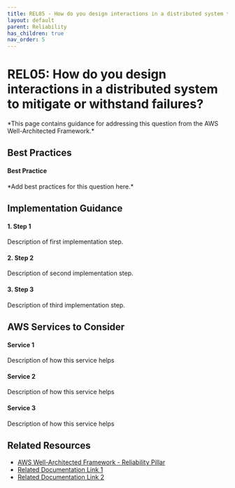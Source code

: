 ```yaml
---
title: REL05 - How do you design interactions in a distributed system to mitigate or withstand failures?
layout: default
parent: Reliability
has_children: true
nav_order: 5
---
```

<div class="pillar-header">
  <h1>REL05: How do you design interactions in a distributed system to mitigate or withstand failures?</h1>
  <p>*This page contains guidance for addressing this question from the AWS Well-Architected Framework.*</p>
</div>


## Best Practices

<div class="best-practice">
  <h4>Best Practice</h4>
  <p>*Add best practices for this question here.*</p>
</div>


## Implementation Guidance

<div class="implementation-step">
  <h4>1. Step 1</h4>
  <p>Description of first implementation step.</p>
</div>

<div class="implementation-step">
  <h4>2. Step 2</h4>
  <p>Description of second implementation step.</p>
</div>

<div class="implementation-step">
  <h4>3. Step 3</h4>
  <p>Description of third implementation step.</p>
</div>


## AWS Services to Consider

<div class="aws-service">
  <div class="aws-service-content">
    <h4>Service 1</h4>
    <p>Description of how this service helps</p>
  </div>
</div>

<div class="aws-service">
  <div class="aws-service-content">
    <h4>Service 2</h4>
    <p>Description of how this service helps</p>
  </div>
</div>

<div class="aws-service">
  <div class="aws-service-content">
    <h4>Service 3</h4>
    <p>Description of how this service helps</p>
  </div>
</div>


<div class="related-resources">
  <h2>Related Resources</h2>
  <ul>
    <li><a href="https://docs.aws.amazon.com/wellarchitected/latest/reliability-pillar/welcome.html">AWS Well-Architected Framework - Reliability Pillar</a></li>
    <li><a href="https://aws.amazon.com/">Related Documentation Link 1</a></li>
    <li><a href="https://aws.amazon.com/">Related Documentation Link 2</a></li>
  </ul>
</div>